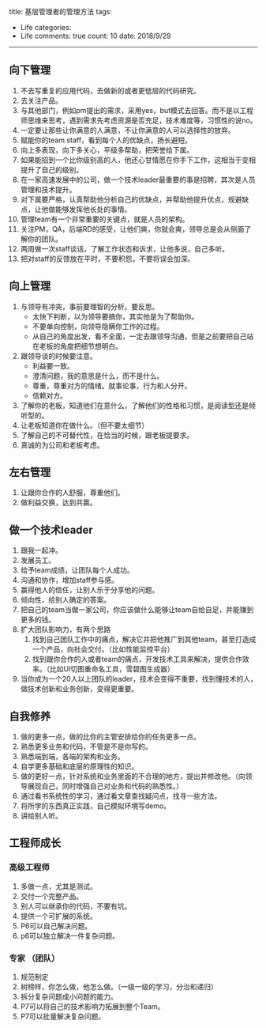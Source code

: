 title: 基层管理者的管理方法
tags: 
  - Life
categories: 
  - Life
comments: true
count: 10
date: 2018/9/29
---
  ## 向下管理
1. 不去写重复的应用代码，去做新的或者更低层的代码研究。
2. 去关注产品。
3. 与其他部门，例如pm提出的需求，采用yes，but模式去回答。而不是以工程师思维来思考，遇到需求先考虑资源是否充足，技术难度等，习惯性的说no。
4. 一定要让那些让你满意的人满意，不让你满意的人可以选择性的放弃。
5. 赋能你的team staff，看到每个人的优缺点，扬长避短。
6. 向上多表现，向下多关心，平级多帮助，把荣誉给下属。
7. 如果能招到一个比你级别高的人，他还心甘情愿在你手下工作，这相当于变相提升了自己的级别。
8. 在一家高速发展中的公司，做一个技术leader最重要的事是招聘，其次是人员管理和技术提升。
9. 对下属要严格，认真帮助他分析自己的优缺点，并帮助他提升优点，规避缺点，让他做能够发挥他长处的事情。
10. 管理team有一个非常重要的关键点，就是人员的架构。
11. 关注PM，QA，后端RD的感受，让他们爽，你就会爽，领导总是会从侧面了解你的团队。
12. 两周做一次staff谈话，了解工作状态和诉求，让他多说，自己多听。
13. 把对staff的反馈放在平时，不要积怨，不要将误会加深。

## 向上管理
1. 与领导有冲突，事前要理智的分析。要反思。
    - 太快下判断，以为领导要搞你，其实他是为了帮助你。
    - 不要单向控制，向领导隐瞒你工作的过程。
    - 从自己的角度出发，看不全面，一定去跟领导沟通，但是之前要把自己站在老板的角度把细节想明白。
2. 跟领导谈的时候要注意。
    - 利益要一致。
    - 澄清问题，我的意思是什么，而不是什么。
    - 尊重，尊重对方的情绪。就事论事，行为和人分开。
    - 信赖对方。
3. 了解你的老板，知道他们在意什么，了解他们的性格和习惯，是阅读型还是倾听型的。
4. 让老板知道你在做什么。（但不要太细节）
5. 了解自己的不可替代性，在恰当的时候，跟老板提要求。
6. 真诚的为公司和老板考虑。

## 左右管理
1. 让跟你合作的人舒服，尊重他们。
2. 做利益交换，达到共赢。


## 做一个技术leader
1. 跟我一起冲。
2. 发展员工。
3. 给予team成绩，让团队每个人成功。
4. 沟通和协作，增加staff参与感。
5. 赢得他人的信任，让别人乐于分享他的问题。
6. 倾向性，给别人确定的答案。
7. 把自己的team当做一家公司，你应该做什么能够让team自给自足，并能赚到更多的钱。
8. 扩大团队影响力，有两个思路
    1. 找到自己团队工作中的痛点，解决它并把他推广到其他team，甚至打造成一个产品，向社会交付。（比如性能监控平台）
    2. 找到跟你合作的人或者team的痛点，开发技术工具来解决，提供合作效率。（比如UI切图重命名工具，雪碧图生成器）
9. 当你成为一个20人以上团队的leader，技术会变得不重要，找到懂技术的人，做技术创新和业务创新，变得更重要。

## 自我修养
1. 做的更多一点，做的比你的主管安排给你的任务更多一点。
2. 熟悉更多业务和代码，不管是不是你写的。
3. 熟悉端到端，各端的架构和业务。
4. 自学更多基础和底层的原理性的知识。
5. 做的更好一点，针对系统和业务里面的不合理的地方，提出并修改他。（向领导展现自己，同时增强自己对业务和代码的熟悉性。）
6. 通过看书系统性的学习，通过看文章查找疑问点，找寻一些方法。
7. 将所学的东西真正实践，自己模拟环境写demo。
8. 讲给别人听。

## 工程师成长

### 高级工程师
1. 多做一点，尤其是测试。
2. 交付一个完整产品。
3. 别人可以继承你的代码，不要有坑。
4. 提供一个可扩展的系统。
5. P6可以自己解决问题。
6. p6可以独立解决一件复杂问题。

### 专家 （团队）
1. 规范制定 
2. 树榜样，你怎么做，他怎么做。（一级一级的学习，分治和递归）
3. 拆分复杂问题成小问题的能力。
4. P7可以将自己的技术影响力拓展到整个Team。
5. P7可以批量解决复杂问题。



